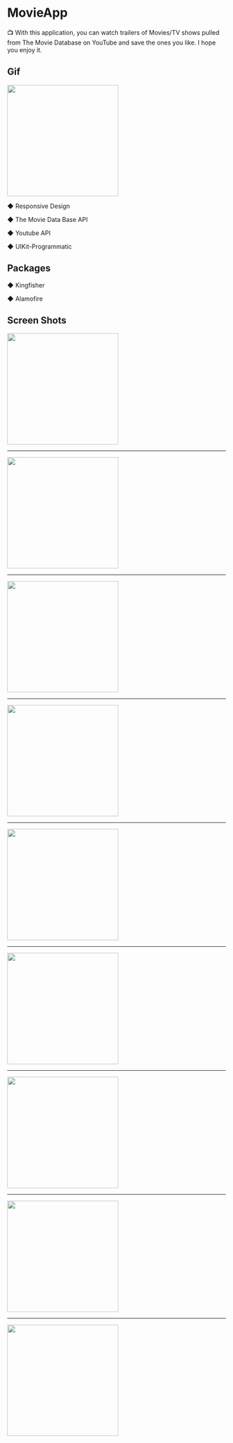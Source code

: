 # MovieApp
 
📺 With this application, you can watch trailers of Movies/TV shows pulled from The Movie Database on YouTube and save the ones you like. I hope you enjoy it.

Gif
--------------------------------------------------------------------------------------
<img src="https://github.com/alianilKaradag/MovieApp/blob/main/showCaseGif.gif" width="256">

◆ Responsive Design

◆ The Movie Data Base API

◆ Youtube API

◆ UIKit-Programmatic

Packages
--------------------------------------------------------------------------------------

◆ Kingfisher

◆ Alamofire


Screen Shots
--------------------------------------------------------------------------------------

<img src="https://github.com/alianilKaradag/MovieApp/blob/main/MovieApp/ScreenShots/ss1.png" width="256">

--------------------------------------------------------------------------------------

<img src="https://github.com/alianilKaradag/MovieApp/blob/main/MovieApp/ScreenShots/ss2.png" width="256">

--------------------------------------------------------------------------------------

<img src="https://github.com/alianilKaradag/MovieApp/blob/main/MovieApp/ScreenShots/ss3.png" width="256">

--------------------------------------------------------------------------------------

<img src="https://github.com/alianilKaradag/MovieApp/blob/main/MovieApp/ScreenShots/ss4.png" width="256">

--------------------------------------------------------------------------------------

<img src="https://github.com/alianilKaradag/MovieApp/blob/main/MovieApp/ScreenShots/ss5.png" width="256">

--------------------------------------------------------------------------------------

<img src="https://github.com/alianilKaradag/MovieApp/blob/main/MovieApp/ScreenShots/ss6.png" width="256">

--------------------------------------------------------------------------------------

<img src="https://github.com/alianilKaradag/MovieApp/blob/main/MovieApp/ScreenShots/ss7.png" width="256">

--------------------------------------------------------------------------------------

<img src="https://github.com/alianilKaradag/MovieApp/blob/main/MovieApp/ScreenShots/ss8.png" width="256">

--------------------------------------------------------------------------------------

<img src="https://github.com/alianilKaradag/MovieApp/blob/main/MovieApp/ScreenShots/ss9.png" width="256">
